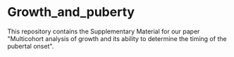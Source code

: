 # Growth_and_puberty
This repository contains the Supplementary Material for our paper "Multicohort analysis of growth and its ability 
to determine the timing of the pubertal onset".
